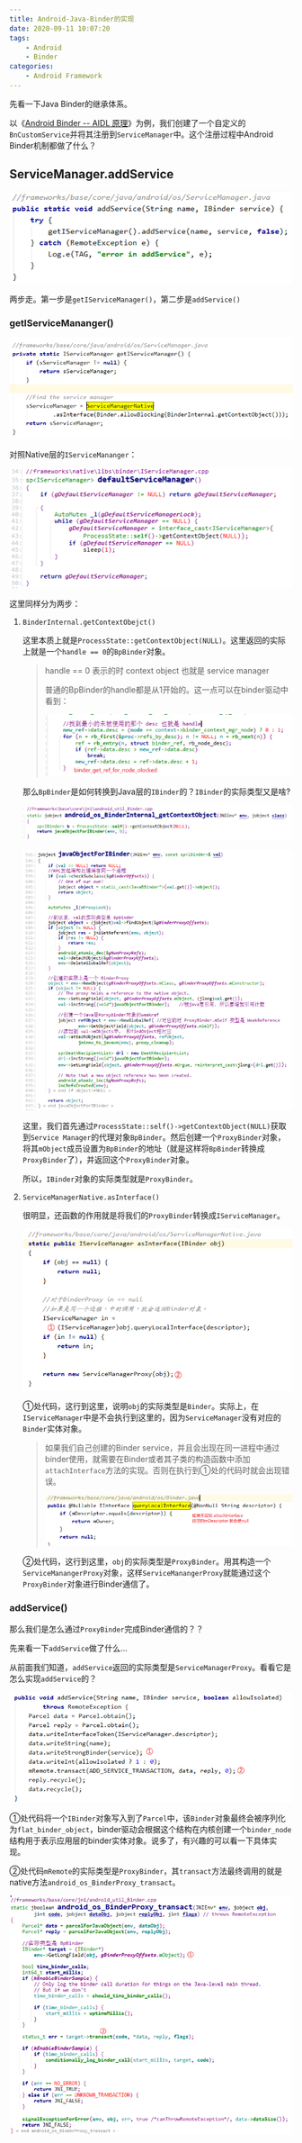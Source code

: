 ```yaml
---
title: Android-Java-Binder的实现
date: 2020-09-11 10:07:20
tags: 
	- Android
	- Binder
categories:	
	- Android Framework
---
```


先看一下Java Binder的继承体系。





以《[Android Binder -- AIDL 原理](https://blog.csdn.net/liuzhengzlh/article/details/108521567)》为例，我们创建了一个自定义的`BnCustomService`并将其注册到`ServiceManager`中。这个注册过程中Android Binder机制都做了什么？



## ServiceManager.addService

![](images/2020-09-Java-Binder/image-20200911153258719.png)

两步走。第一步是`getIServiceManager()`，第二步是`addService()`



### getIServiceMananger()

![image-20200911153730518](images/2020-09-Java-Binder/image-20200911153730518.png)

对照Native层的`IServiceMananger`：

![image-20200911154310115](images/2020-09-Java-Binder/image-20200911154310115.png)

这里同样分为两步：

1. `BinderInternal.getContextObejct()`

   这里本质上就是`ProcessState::getContextObject(NULL)`。这里返回的实际上就是一个`handle == 0`的`BpBinder`对象。

   > handle == 0 表示的时 context object 也就是 service manager
   >
   > 普通的BpBinder的handle都是从1开始的。这一点可以在binder驱动中看到：
   >
   > ![image-20200911155739940](images/2020-09-Java-Binder/image-20200911155739940.png)
   
   那么`BpBinder`是如何转换到Java层的`IBinder`的？`IBinder`的实际类型又是啥?
   
   ![image-20200911160119342](images/2020-09-Java-Binder/image-20200911160119342.png)
   
   ![](images/2020-09-Java-Binder/image-20200911163242116.png)
   
   这里，我们首先通过`ProcessState::self()->getContextObject(NULL)`获取到`Service Manager`的代理对象`BpBinder`。然后创建一个`ProxyBinder`对象，将其`mObject`成员设置为`BpBinder`的地址（就是这样将`BpBinder`转换成`ProxyBinder`了），并返回这个`ProxyBinder`对象。
   
   所以，`IBinder`对象的实际类型就是`ProxyBinder`。
   
2. `ServiceManagerNative.asInterface()`

   很明显，还函数的作用就是将我们的`ProxyBinder`转换成`IServiceManager`。

   ![image-20200911175824230](images/2020-09-Java-Binder/image-20200911175824230.png)

   ①处代码，这行到这里，说明`obj`的实际类型是`Binder`。实际上，在`IServiceManager`中是不会执行到这里的，因为`ServiceManager`没有对应的`Binder`实体对象。

   > 如果我们自己创建的Binder service，并且会出现在同一进程中通过binder使用，就需要在Binder或者其子类的构造函数中添加 `attachInterface`方法的实现。否则在执行到①处的代码时就会出现错误。
   >
   > ![image-20200911180640590](images/2020-09-Java-Binder/image-20200911180640590.png)
   >
   > 

   ②处代码，这行到这里，`obj`的实际类型是`ProxyBinder`。用其构造一个`ServiceManangerProxy`对象，这样`ServiceManangerProxy`就能通过这个`ProxyBinder`对象进行Binder通信了。



### addService()

那么我们是怎么通过`ProxyBinder`完成Binder通信的？？

先来看一下`addService`做了什么...

从前面我们知道，`addService`返回的实际类型是`ServiceManagerProxy`。看看它是怎么实现`addService`的？

![image-20200911181156260](images/2020-09-Java-Binder/image-20200911181156260.png)

①处代码将一个`IBinder`对象写入到了`Parcel`中，该`Binder`对象最终会被序列化为`flat_binder_object`，binder驱动会根据这个结构在内核创建一个`binder_node`结构用于表示应用层的binder实体对象。说多了，有兴趣的可以看一下具体实现。

②处代码`mRemote`的实际类型是`ProxyBinder`，其`transact`方法最终调用的就是native方法`android_os_BinderProxy_transact`。

![image-20200911182445725](images/2020-09-Java-Binder/image-20200911182445725.png)